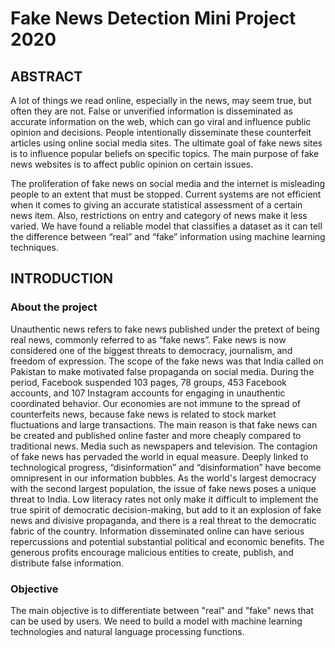 # Fake News Detection Mini Project 2020
## ABSTRACT
A lot of things we read online, especially in the news, may seem true, but often they are not. False or unverified information is disseminated as accurate information on the web, which can go viral and influence public opinion and decisions. People intentionally disseminate these counterfeit articles using online social media sites. The ultimate goal of fake news sites is to influence popular beliefs on specific topics. The main purpose of fake news websites is to affect public opinion on certain issues.

The proliferation of fake news on social media and the internet is misleading people to an extent that must be stopped. Current systems are not efficient when it comes to giving an accurate statistical assessment of a certain news item. Also, restrictions on entry and category of news make it less varied. We have found a reliable model that classifies a dataset as it can tell the difference between “real” and “fake” information using machine learning techniques.


## INTRODUCTION
### About the project
Unauthentic news refers to fake news published under the pretext of being real news, commonly referred to as “fake news”. Fake news is now considered one of the biggest threats to democracy, journalism, and freedom of expression. The scope of the fake news was that India called on Pakistan to make motivated false propaganda on social media. During the period, Facebook suspended 103 pages, 78 groups, 453 Facebook accounts, and 107 Instagram accounts for engaging in unauthentic coordinated behavior. Our economies are not immune to the spread of counterfeits news, because fake news is related to stock market fluctuations and large transactions. The main reason is that fake news can be created and published online faster and more cheaply compared to traditional news. Media such as newspapers and television. 
The contagion of fake news has pervaded the world in equal measure. Deeply linked to technological progress, “disinformation” and “disinformation” have become omnipresent in our information bubbles. As the world's largest democracy with the second largest population, the issue of fake news poses a unique threat to India. Low literacy rates not only make it difficult to implement the true spirit of democratic decision-making, but add to it an explosion of fake news and divisive propaganda, and there is a real threat to the democratic fabric of the country. Information disseminated online can have serious repercussions and potential substantial political and economic benefits. The generous profits encourage malicious entities to create, publish, and distribute false information.
### Objective
The main objective is to differentiate between "real" and "fake" news that can be used by users. We need to build a model with machine learning technologies and natural language processing functions.

 
